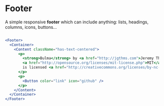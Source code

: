 # Footer
A simple responsive **footer** which can include anything: lists, headings, columns, icons, buttons...

```props
```

```jsx
<Footer>
  <Container>
    <Content className="has-text-centered">
      <p>
        <strong>Bulma</strong> by <a href="http://jgthms.com">Jeremy Thomas</a>. The source code is licensed&nbsp;
        <a href="http://opensource.org/licenses/mit-license.php">MIT</a>. The website content
        is licensed <a href="http://creativecommons.org/licenses/by-nc-sa/4.0/">CC ANS 4.0</a>.
      </p>
      <p>
        <Button color="link" icon="github" />
      </p>
    </Content>
  </Container>
</Footer>
```
